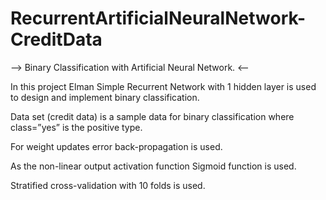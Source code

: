 # RecurrentArtificialNeuralNetwork-CreditData
--> Binary Classification with Artificial Neural Network. <--

In this project Elman Simple Recurrent Network with 1 hidden layer is used to design and implement binary classification.

Data set (credit data) is a sample data for binary classification where class=”yes” is the positive type. 

For weight updates error back-propagation is used. 

As the non-linear output activation function Sigmoid function is used. 

Stratified cross-validation with 10 folds is used.
